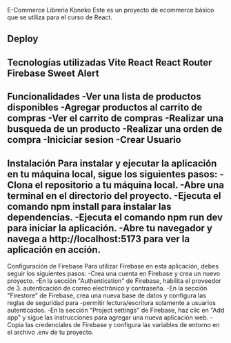 <!-- # React + Vite

This template provides a minimal setup to get React working in Vite with HMR and some ESLint rules.

Currently, two official plugins are available:

- [@vitejs/plugin-react](https://github.com/vitejs/vite-plugin-react/blob/main/packages/plugin-react/README.md) uses [Babel](https://babeljs.io/) for Fast Refresh
- [@vitejs/plugin-react-swc](https://github.com/vitejs/vite-plugin-react-swc) uses [SWC](https://swc.rs/) for Fast Refresh -->

E-Commerce Libreria Koneko
Este es un proyecto de ecommerce básico que se utiliza para el curso de React.

Deploy
----
Tecnologías utilizadas
Vite
React
React Router
Firebase
Sweet Alert
----
Funcionalidades
-Ver una lista de productos disponibles
-Agregar productos al carrito de compras
-Ver el carrito de compras
-Realizar una busqueda de un producto
-Realizar una orden de compra
-Iniciciar sesion
-Crear Usuario
----
Instalación
Para instalar y ejecutar la aplicación en tu máquina local, sigue los siguientes pasos:
-Clona el repositorio a tu máquina local.
-Abre una terminal en el directorio del proyecto.
-Ejecuta el comando npm install para instalar las dependencias.
-Ejecuta el comando npm run dev para iniciar la aplicación.
-Abre tu navegador y navega a http://localhost:5173 para ver la aplicación en acción.
----
Configuración de Firebase
Para utilizar Firebase en esta aplicación, debes seguir los siguientes pasos:
-Crea una cuenta en Firebase y crea un nuevo proyecto.
-En la sección "Authentication" de Firebase, habilita el proveedor de 3. autenticación de correo electrónico y contraseña.
-En la sección "Firestore" de Firebase, crea una nueva base de datos y configura las reglas de seguridad para -permitir lectura/escritura solamente a usuarios autenticados.
-En la sección "Project settings" de Firebase, haz clic en "Add app" y sigue las instrucciones para agregar una nueva aplicación web.
-Copia las credenciales de Firebase y configura las variables de entorno en el archivo .env de tu proyecto.
